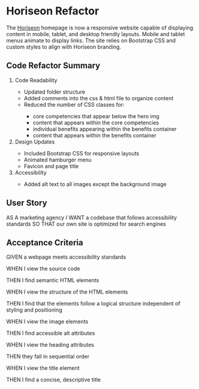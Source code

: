 <h1>Horiseon Refactor</h1>
    <p>The <a href="https://uxhawk.github.io/class-activities/week-01/homework/horiseon-hawkins/" target="blank">Horiseon</a> homepage
        is now a responsive website capable of displaying content in mobile, tablet, and desktop
        friendly layouts. Mobile and tablet menus animate to display links. The site relies on Bootstrap CSS and custom
        styles to align with Horiseon branding.</p>
    <h2>Code Refactor Summary</h2>
    <ol>
        <li>Code Readability</li>
        <ul>
            <li>Updated folder structure</li>
            <li>Added comments into the css & html file to organize content</li>
            <li>Reduced the number of CSS classes for:</li>
            <ul>
                <li>core competencies that appear below the hero img</li>
                <li>content that appears within the core competencies</li>
                <li>individual benefits appearing within the benefits container</li>
                <li>content that appears within the benefits container</li>
            </ul>
        </ul>
        <li>Design Updates</li>
        <ul>
            <li>Included Bootstrap CSS for responsive layouts</li>
            <li>Animated hamburger menu</li>
            <li>Favicon and page title</li>
        </ul>
        <li>Accessibility</li>
        <ul>
            <li>Added alt text to all images except the background image</li>
        </ul>
    </ol>
    <h2>User Story</h2>
    <p>AS A marketing agency
        I WANT a codebase that follows accessibility standards
        SO THAT our own site is optimized for search engines</p>
    <h2>Acceptance Criteria</h2>
    <p>GIVEN a webpage meets accessibility standards
    </p>
    <p>WHEN I view the source code
    </p>
    <p>THEN I find semantic HTML elements
    </p>
    <p>WHEN I view the structure of the HTML elements
    </p>
    <p>THEN I find that the elements follow a logical structure independent of styling and positioning
    </p>
    <p>WHEN I view the image elements
    </p>
    <p>THEN I find accessible alt attributes
    </p>
    <p>WHEN I view the heading attributes
    </p>
    <p>THEN they fall in sequential order
    </p>
    <p>WHEN I view the title element
    </p>
    <p>THEN I find a concise, descriptive title
    </p>

